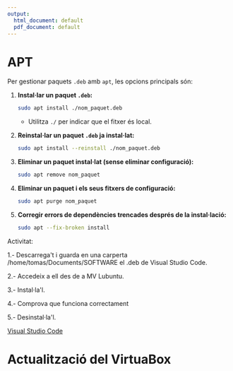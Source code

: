 ```yaml
---
output:
  html_document: default
  pdf_document: default
---
```


# APT

Per gestionar paquets `.deb` amb `apt`, les opcions principals són:

1. **Instal·lar un paquet `.deb`:**
   ```bash
   sudo apt install ./nom_paquet.deb
   ```
   - Utilitza `./` per indicar que el fitxer és local.

2. **Reinstal·lar un paquet `.deb` ja instal·lat:**
   ```bash
   sudo apt install --reinstall ./nom_paquet.deb
   ```

3. **Eliminar un paquet instal·lat (sense eliminar configuració):**
   ```bash
   sudo apt remove nom_paquet
   ```

4. **Eliminar un paquet i els seus fitxers de configuració:**
   ```bash
   sudo apt purge nom_paquet
   ```

5. **Corregir errors de dependències trencades després de la instal·lació:**
   ```bash
   sudo apt --fix-broken install
   ```
   
   
Activitat:


1.- Descarrega't i guarda en una carperta /home/tomas/Documents/SOFTWARE el .deb de Visual Studio Code.

2.- Accedeix a ell des de a MV Lubuntu.

3.- Instal·la'l.

4.- Comprova que funciona correctament

5.- Desinstal·la'l.

[Visual Studio Code](https://code.visualstudio.com/)


# Actualització del VirtuaBox

